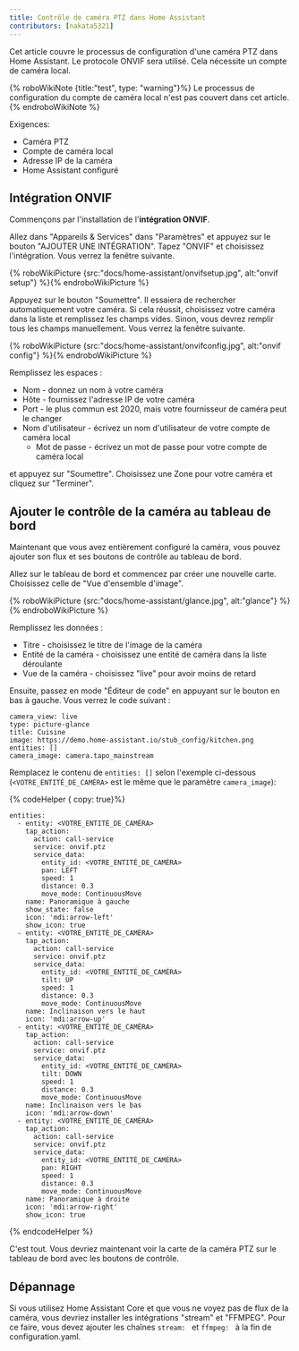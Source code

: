 ```yaml
---
title: Contrôle de caméra PTZ dans Home Assistant
contributors: [nakata5321]
---
```


Cet article couvre le processus de configuration d'une caméra PTZ dans Home Assistant.
Le protocole ONVIF sera utilisé. Cela nécessite un compte de caméra local.

{% roboWikiNote {title:"test", type: "warning"}%} Le processus de configuration du compte de caméra local n'est pas couvert dans cet article.
{% endroboWikiNote %}


Exigences:
- Caméra PTZ
- Compte de caméra local
- Adresse IP de la caméra
- Home Assistant configuré

## Intégration ONVIF

Commençons par l'installation de l'**intégration ONVIF**.

Allez dans "Appareils & Services" dans "Paramètres" et appuyez sur le bouton "AJOUTER UNE INTÉGRATION".
Tapez "ONVIF" et choisissez l'intégration. Vous verrez la fenêtre suivante.

{% roboWikiPicture {src:"docs/home-assistant/onvifsetup.jpg", alt:"onvif setup"} %}{% endroboWikiPicture %}

Appuyez sur le bouton "Soumettre". Il essaiera de rechercher automatiquement votre caméra. Si cela réussit,
choisissez votre caméra dans la liste et remplissez les champs vides.
Sinon, vous devrez remplir tous les champs manuellement. Vous verrez la fenêtre suivante.

{% roboWikiPicture {src:"docs/home-assistant/onvifconfig.jpg", alt:"onvif config"} %}{% endroboWikiPicture %}

Remplissez les espaces :
- Nom - donnez un nom à votre caméra
- Hôte - fournissez l'adresse IP de votre caméra
- Port - le plus commun est 2020, mais votre fournisseur de caméra peut le changer
- Nom d'utilisateur - écrivez un nom d'utilisateur de votre compte de caméra local
  - Mot de passe - écrivez un mot de passe pour votre compte de caméra local

et appuyez sur "Soumettre". Choisissez une Zone pour votre caméra et cliquez sur "Terminer".

## Ajouter le contrôle de la caméra au tableau de bord

Maintenant que vous avez entièrement configuré la caméra, vous pouvez ajouter son flux et ses boutons de contrôle au tableau de bord.

Allez sur le tableau de bord et commencez par créer une nouvelle carte. Choisissez celle de "Vue d'ensemble d'image".

{% roboWikiPicture {src:"docs/home-assistant/glance.jpg", alt:"glance"} %}{% endroboWikiPicture %}

Remplissez les données :
- Titre - choisissez le titre de l'image de la caméra
- Entité de la caméra - choisissez une entité de caméra dans la liste déroulante
- Vue de la caméra - choisissez "live" pour avoir moins de retard

Ensuite, passez en mode "Éditeur de code" en appuyant sur le bouton en bas à gauche. Vous verrez le code suivant :
```shell
camera_view: live
type: picture-glance
title: Cuisine
image: https://demo.home-assistant.io/stub_config/kitchen.png
entities: []
camera_image: camera.tapo_mainstream
```

Remplacez le contenu de `entities: []` selon l'exemple ci-dessous (`<VOTRE_ENTITÉ_DE_CAMÉRA>` est le même que le paramètre `camera_image`):

{% codeHelper { copy: true}%}

```
entities:
  - entity: <VOTRE_ENTITÉ_DE_CAMÉRA>
    tap_action:
      action: call-service
      service: onvif.ptz
      service_data:
        entity_id: <VOTRE_ENTITÉ_DE_CAMÉRA>
        pan: LEFT
        speed: 1
        distance: 0.3
        move_mode: ContinuousMove
    name: Panoramique à gauche
    show_state: false
    icon: 'mdi:arrow-left'
    show_icon: true
  - entity: <VOTRE_ENTITÉ_DE_CAMÉRA>
    tap_action:
      action: call-service
      service: onvif.ptz
      service_data:
        entity_id: <VOTRE_ENTITÉ_DE_CAMÉRA>
        tilt: UP
        speed: 1
        distance: 0.3
        move_mode: ContinuousMove
    name: Inclinaison vers le haut
    icon: 'mdi:arrow-up'
  - entity: <VOTRE_ENTITÉ_DE_CAMÉRA>
    tap_action:
      action: call-service
      service: onvif.ptz
      service_data:
        entity_id: <VOTRE_ENTITÉ_DE_CAMÉRA>
        tilt: DOWN
        speed: 1
        distance: 0.3
        move_mode: ContinuousMove
    name: Inclinaison vers le bas
    icon: 'mdi:arrow-down'
  - entity: <VOTRE_ENTITÉ_DE_CAMÉRA>
    tap_action:
      action: call-service
      service: onvif.ptz
      service_data:
        entity_id: <VOTRE_ENTITÉ_DE_CAMÉRA>
        pan: RIGHT
        speed: 1
        distance: 0.3
        move_mode: ContinuousMove
    name: Panoramique à droite
    icon: 'mdi:arrow-right'
    show_icon: true
```

{% endcodeHelper %}

C'est tout. Vous devriez maintenant voir la carte de la caméra PTZ sur le tableau de bord avec les boutons de contrôle.

## Dépannage
Si vous utilisez Home Assistant Core et que vous ne voyez pas de flux de la caméra, vous devriez installer les intégrations "stream" et "FFMPEG".
Pour ce faire, vous devez ajouter les chaînes `stream: ` et `ffmpeg: ` à la fin de configuration.yaml.